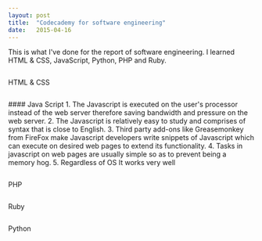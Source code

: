 ```yaml
---
layout: post
title:  "Codecademy for software engineering"
date:   2015-04-16
---
```


<p class="intro"><span class="dropcap">T</span>his is what I've done for the report of software engineering. 
I learned HTML & CSS, JavaScript, Python, PHP and Ruby.

<p><img src="http://i.imgur.com/RrAPjGv.png?1" alt=""></p>
<p class="intro"><span class="dropcap">H</span>TML & CSS</p>
<p><img src="http://i.imgur.com/QIgQOow.png" alt=""></p>
#### Java Script
1. The Javascript is executed on the user's processor instead of the web server therefore saving bandwidth and pressure on the web server.
2. The Javascript is relatively easy to study and comprises of syntax that is close to English.
3. Third party add-ons like Greasemonkey from FireFox make Javascript developers write snippets of Javascript which can execute on desired web pages to extend its functionality.
4. Tasks in javascript on web pages are usually simple so as to prevent being a memory hog.
5. Regardless of OS It works very well
<p><img src="http://i.imgur.com/LisHtUB.png" alt=""></p>
<p class="intro"><span class="dropcap">P</span>HP</p>
<p><img src="http://i.imgur.com/IzFFRvf.png" alt=""></p>
<p class="intro"><span class="dropcap">R</span>uby</p>
<p><img src="http://i.imgur.com/drJgqY5.png" alt=""></p>
<p class="intro"><span class="dropcap">P</span>ython</p>
<p><img src="http://i.imgur.com/dVzq5kn.png" alt=""></p>

